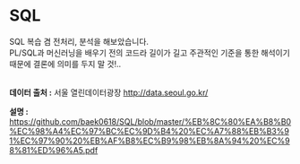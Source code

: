 # SQL
SQL 복습 겸 전처리, 분석을 해보았습니다. <br>
PL/SQL과 머신러닝을 배우기 전의 코드라 길이가 길고 주관적인 기준을 통한 해석이기 때문에 결론에 의미를 두지 말 것!..<br><br>

**데이터 출처 :** 서울 열린데이터광장 http://data.seoul.go.kr/ <br>

**설명 :** <br>
https://github.com/baek0618/SQL/blob/master/%EB%8C%80%EA%B8%B0%EC%98%A4%EC%97%BC%EC%9D%B4%20%EC%A7%88%EB%B3%91%EC%97%90%20%EB%AF%B8%EC%B9%98%EB%8A%94%20%EC%98%81%ED%96%A5.pdf
